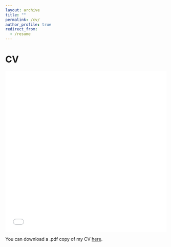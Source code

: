 ```yaml
---
layout: archive
title: ""
permalink: /cv/
author_profile: true
redirect_from:
  - /resume
---
```


CV
======
<iframe src="/files/CV_Buchczyk_English.pdf" width="100%" height="500" frameborder="no" border="0" marginwidth="0" marginheight="0"></iframe>

You can download a .pdf copy of my CV [here](/files/CV_2__English_-2.pdf).
